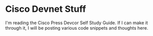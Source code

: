 # Cisco Devnet Stuff

I'm reading the Cisco Press Devcor Self Study Guide. If I can make it through it, I will be posting various code snippets and thoughts here.
